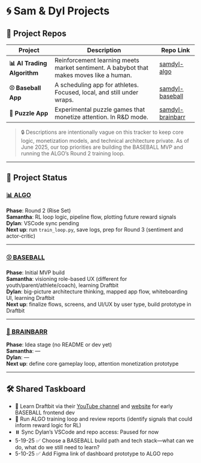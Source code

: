 # 🌀 Sam & Dyl Projects

## 🔗 Project Repos

| Project | Description | Repo Link |
|--------|-------------|-----------|
| **📊 AI Trading Algorithm** | Reinforcement learning meets market sentiment. A babybot that makes moves like a human. | [samdyl-algo](https://github.com/samanthajyee/samdyl-algo) |
| **⚾ Baseball App** | A scheduling app for athletes. Focused, local, and still under wraps. | [samdyl-baseball](https://github.com/samanthajyee/samdyl-baseball) |
| **🧩 Puzzle App** | Experimental puzzle games that monetize attention. In R&D mode. | [samdyl-brainbarr](https://github.com/samanthajyee/samdyl-brainbarr) |

> 🔒 Descriptions are intentionally vague on this tracker to keep core logic, monetization models, and technical architecture private. As of June 2025, our top priorities are building the BASEBALL MVP and running the ALGO’s Round 2 training loop.

---

## 🚦 Project Status

### [📊 ALGO](https://github.com/samanthajyee/samdyl-algo) 
**Phase**: Round 2 (Rise Set)  
**Samantha**: RL loop logic, pipeline flow, plotting future reward signals  
**Dylan**: VSCode sync pending    
**Next up**: run `train_loop.py`, save logs, prep for Round 3 (sentiment and actor-critic)

---

### [⚾️ BASEBALL](https://github.com/samanthajyee/samdyl-baseball) 
**Phase**: Initial MVP build  
**Samantha**: visioning role-based UX (different for youth/parent/athlete/coach), learning Draftbit  
**Dylan**: big-picture architecture thinking, mapped app flow, whiteboarding UI, learning Draftbit  
**Next up**: finalize flows, screens, and UI/UX by user type, build prototype in Draftbit

---

### [🧩 BRAINBARR](https://github.com/samanthajyee/samdyl-brainbarr) 
**Phase**: Idea stage (no README or dev yet)  
**Samantha**: —  
**Dylan**: —  
**Next up**: define core gameplay loop, attention monetization prototype

---

## 🛠️ Shared Taskboard

- 📖 Learn Draftbit via their [YouTube channel](https://www.youtube.com/channel/UCRXPIDo_qNVejuFZ3OEIJbw) and [website](https://docs.draftbit.com/docs/welcome-to-draftbit) for early BASEBALL frontend dev  
- 🧪 Run ALGO training loop and review reports (identify signals that could inform reward logic for RL)  
- ⏸️ Sync Dylan’s VSCode and repo access: Paused for now  
- 5-19-25 ✅ Choose a BASEBALL build path and tech stack—what can we do, what do we still need to learn?  
- 5-10-25 ✅ Add Figma link of dashboard prototype to ALGO repo  
